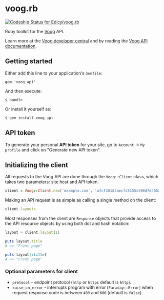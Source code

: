 # voog.rb

[ ![Codeship Status for Edicy/voog.rb](https://www.codeship.io/projects/785ef4c0-0388-0132-4cf0-0e105ab6f59d/status)](https://www.codeship.io/projects/30460)

Ruby toolkit for the [Voog](http://www.voog.com) API.

Learn more at the [Voog developer central](http://www.voog.com/developers/api) and by reading the [Voog API documentation](http://www.voog.com/developers/api).

## Getting started

Either add this line to your application's `Gemfile`:

```
gem 'voog_api'
```

And then execute:

```
$ bundle
```

Or install it yourself as:

```
$ gem install voog_api
```

## API token

To generate your personal **API token** for your site, go to `Account` -> `My profile` and click on "Generate new API token".

## Initializing the client

All requests to the Voog API are done through the `Voog::Client` class, which takes two parameters: site host and API token.

```ruby
client = Voog::Client.new('example.com', 'afcf30182aecfc8155d390d7d4552d14', protocol: :http, raise_on_error: false)
```

Making an API request is as simple as calling a single method on the client:

```ruby
client.layouts
```

Most responses from the client are `Response` objects that provide access to the API resource objects by using both dot and hash notation:

```ruby
layout = client.layout(1)

puts layout.title
# => "Front page"

puts layout[:title]
# => "Front page"
```

### Optional parameters for client

* `protocol` - endpoint protocol (`http` or `https` default is `http`).
* `raise_on_error` - interrupts program with error (`Faraday::Error`) when request response code is between `400` and `600` (default is `false`).
